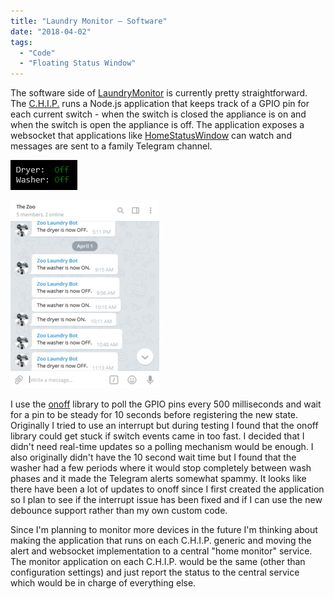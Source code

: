 ```yaml
---
title: "Laundry Monitor – Software"
date: "2018-04-02"
tags: 
  - "Code"
  - "Floating Status Window"
---
```


The software side of [LaundryMonitor](https://github.com/ckaczor/LaundryMonitor) is currently pretty straightforward. The [C.H.I.P.](https://getchip.com/pages/chip) runs a Node.js application that keeps track of a GPIO pin for each current switch - when the switch is closed the appliance is on and when the switch is open the appliance is off. The application exposes a websocket that applications like [HomeStatusWindow](https://github.com/ckaczor/HomeStatusWindow) can watch and messages are sent to a family Telegram channel.

<!-- excerpt -->

[![](images/HomeStatusWindow.png)](images/HomeStatusWindow.png)

[![](images/LaundryBot-238x300.png)](images/LaundryBot.png)

I use the [onoff](https://github.com/fivdi/onoff) library to poll the GPIO pins every 500 milliseconds and wait for a pin to be steady for 10 seconds before registering the new state. Originally I tried to use an interrupt but during testing I found that the onoff library could get stuck if switch events came in too fast. I decided that I didn't need real-time updates so a polling mechanism would be enough. I also originally didn't have the 10 second wait time but I found that the washer had a few periods where it would stop completely between wash phases and it made the Telegram alerts somewhat spammy. It looks like there have been a lot of updates to onoff since I first created the application so I plan to see if the interrupt issue has been fixed and if I can use the new debounce support rather than my own custom code.

Since I'm planning to monitor more devices in the future I'm thinking about making the application that runs on each C.H.I.P. generic and moving the alert and websocket implementation to a central "home monitor" service. The monitor application on each C.H.I.P. would be the same (other than configuration settings) and just report the status to the central service which would be in charge of everything else.
